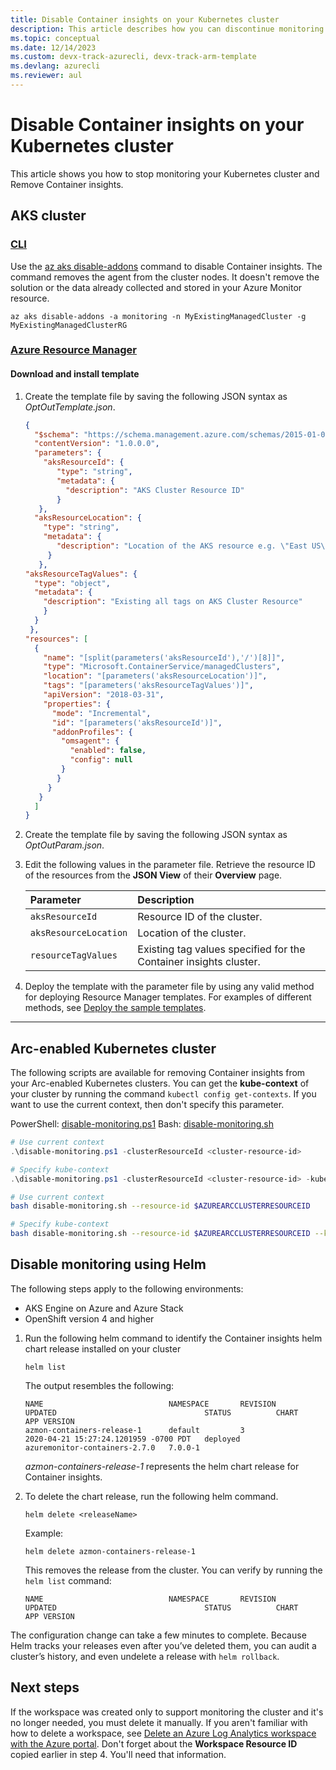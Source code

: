 ```yaml
---
title: Disable Container insights on your Kubernetes cluster
description: This article describes how you can discontinue monitoring of your Kubernetes cluster with Container insights.
ms.topic: conceptual
ms.date: 12/14/2023
ms.custom: devx-track-azurecli, devx-track-arm-template
ms.devlang: azurecli
ms.reviewer: aul
---
```


# Disable Container insights on your Kubernetes cluster

This article shows you how to stop monitoring your Kubernetes cluster and Remove Container insights.


## AKS cluster

### [CLI](#tab/cli)

Use the [az aks disable-addons](/cli/azure/aks#az-aks-disable-addons) command to disable Container insights. The command removes the agent from the cluster nodes. It doesn't remove the solution or the data already collected and stored in your Azure Monitor resource.

```azurecli
az aks disable-addons -a monitoring -n MyExistingManagedCluster -g MyExistingManagedClusterRG
```

### [Azure Resource Manager](#tab/arm)


#### Download and install template

1. Create the template file by saving the following JSON syntax as *OptOutTemplate.json*.

    ```json
    {
      "$schema": "https://schema.management.azure.com/schemas/2015-01-01/deploymentTemplate.json#",
      "contentVersion": "1.0.0.0",
      "parameters": {
        "aksResourceId": {
           "type": "string",
           "metadata": {
             "description": "AKS Cluster Resource ID"
           }
       },
      "aksResourceLocation": {
        "type": "string",
        "metadata": {
           "description": "Location of the AKS resource e.g. \"East US\""
         }
       },
    "aksResourceTagValues": {
      "type": "object",
      "metadata": {
        "description": "Existing all tags on AKS Cluster Resource"
        }
      }
     },
    "resources": [
      {
        "name": "[split(parameters('aksResourceId'),'/')[8]]",
        "type": "Microsoft.ContainerService/managedClusters",
        "location": "[parameters('aksResourceLocation')]",
        "tags": "[parameters('aksResourceTagValues')]",
        "apiVersion": "2018-03-31",
        "properties": {
          "mode": "Incremental",
          "id": "[parameters('aksResourceId')]",
          "addonProfiles": {
            "omsagent": {
              "enabled": false,
              "config": null
            }
           }
         }
       }
      ]
    }
    ```

2. Create the template file by saving the following JSON syntax as *OptOutParam.json*.

3. Edit the following values in the parameter file. Retrieve the resource ID of the resources from the **JSON View** of their **Overview** page.

    | Parameter | Description |
    |:---|:---|
    | `aksResourceId` | Resource ID of the cluster. |
    | `aksResourceLocation` | Location of the cluster. |
    | `resourceTagValues` | Existing tag values specified for the Container insights cluster. |


4. Deploy the template with the parameter file by using any valid method for deploying Resource Manager templates. For examples of different methods, see [Deploy the sample templates](../resource-manager-samples.md#deploy-the-sample-templates).

---

## Arc-enabled Kubernetes cluster

The following scripts are available for removing Container insights from your Arc-enabled Kubernetes clusters. You can get the **kube-context** of your cluster by running the command `kubectl config get-contexts`. If you want to use the current context, then don't specify this parameter.


PowerShell: [disable-monitoring.ps1](https://aka.ms/disable-monitoring-powershell-script)
Bash: [disable-monitoring.sh](https://aka.ms/disable-monitoring-bash-script)


```powershell
# Use current context
.\disable-monitoring.ps1 -clusterResourceId <cluster-resource-id>

# Specify kube-context
.\disable-monitoring.ps1 -clusterResourceId <cluster-resource-id> -kubeContext <kube-context>
```

```bash
# Use current context
bash disable-monitoring.sh --resource-id $AZUREARCCLUSTERRESOURCEID 

# Specify kube-context
bash disable-monitoring.sh --resource-id $AZUREARCCLUSTERRESOURCEID --kube-context $KUBECONTEXT
```

## Disable monitoring using Helm

The following steps apply to the following environments:

- AKS Engine on Azure and Azure Stack
- OpenShift version 4 and higher

1. Run the following helm command to identify the Container insights helm chart release installed on your cluster

    ```
    helm list
    ```

    The output resembles the following:

    ```
    NAME                            NAMESPACE       REVISION        UPDATED                                 STATUS          CHART                           APP VERSION
    azmon-containers-release-1      default         3               2020-04-21 15:27:24.1201959 -0700 PDT   deployed        azuremonitor-containers-2.7.0   7.0.0-1
    ```

    *azmon-containers-release-1* represents the helm chart release for Container insights.

2. To delete the chart release, run the following helm command.

    `helm delete <releaseName>`

    Example:

    `helm delete azmon-containers-release-1`

    This removes the release from the cluster. You can verify by running the `helm list` command:

    ```
    NAME                            NAMESPACE       REVISION        UPDATED                                 STATUS          CHART                           APP VERSION
    ```

The configuration change can take a few minutes to complete. Because Helm tracks your releases even after you’ve deleted them, you can audit a cluster’s history, and even undelete a release with `helm rollback`.

## Next steps

If the workspace was created only to support monitoring the cluster and it's no longer needed, you must delete it manually. If you aren't familiar with how to delete a workspace, see [Delete an Azure Log Analytics workspace with the Azure portal](../logs/delete-workspace.md). Don't forget about the **Workspace Resource ID** copied earlier in step 4. You'll need that information.
